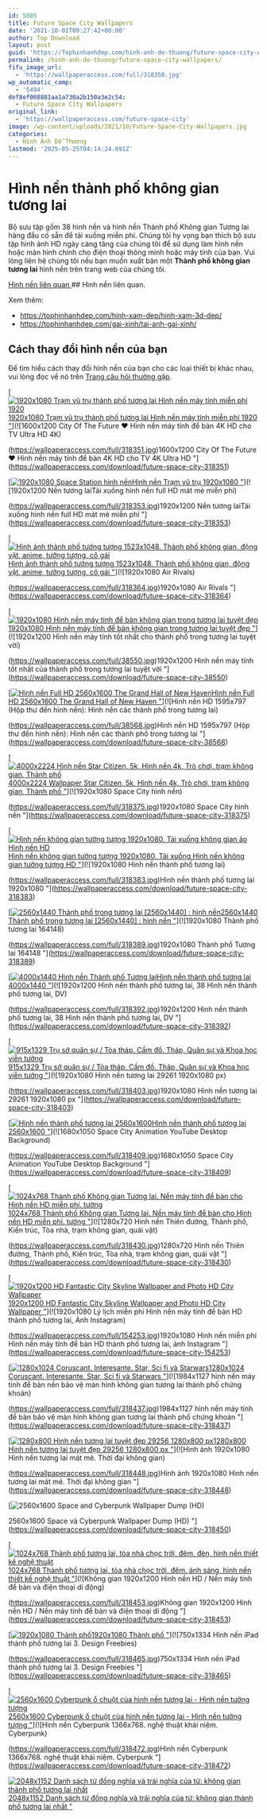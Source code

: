 ```yaml
---
id: 5805
title: Future Space City Wallpapers
date: '2021-10-01T09:27:42+00:00'
author: Top Download
layout: post
guid: 'https://Tophinhanhdep.com/hinh-anh-de-thuong/future-space-city-wallpapers/'
permalink: /hinh-anh-de-thuong/future-space-city-wallpapers/
fifu_image_url:
  - 'https://wallpaperaccess.com/full/318350.jpg'
wp_automatic_camp:
  - '5494'
def8ef008881aa1a730a2b150a3e2c54:
  - Future Space City Wallpapers
original_link:
  - 'https://wallpaperaccess.com/future-space-city'
image: /wp-content/uploads/2021/10/Future-Space-City-Wallpapers.jpg
categories:
  - Hình Ảnh Dễ Thương
lastmod: '2025-05-25T04:14:24.891Z'
---
```

# Hình nền thành phố không gian tương lai

Bộ sưu tập gồm 38 hình nền và hình nền Thành phố Không gian Tương lai hàng đầu có sẵn để tải xuống miễn phí. Chúng tôi hy vọng bạn thích bộ sưu tập hình ảnh HD ngày càng tăng của chúng tôi để sử dụng làm hình nền hoặc màn hình chính cho điện thoại thông minh hoặc máy tính của bạn. Vui lòng liên hệ chúng tôi nếu bạn muốn xuất bản một **Thành phố không gian tương lai** hình nền trên trang web của chúng tôi.

[Hình nền liên quan ](#related) ## Hình nền liên quan.

   
 Xem thêm:

   
- <https://tophinhanhdep.com/hinh-xam-dep/hinh-xam-3d-dep/>
- <https://tophinhanhdep.com/gai-xinh/tai-anh-gai-xinh/>

## Cách thay đổi hình nền của bạn

Để tìm hiểu cách thay đổi hình nền của bạn cho các loại thiết bị khác nhau, vui lòng đọc về nó trên [Trang câu hỏi thường gặp](https://tophinhanhdep.com/faq/).

  
[[![1920x1080 Trạm vũ trụ thành phố tương lai Hình nền máy tính miễn phí 1920](https://wallpaperaccess.com/full/318350.jpg)1920x1080 Trạm vũ trụ thành phố tương lai Hình nền máy tính miễn phí 1920 "](https://wallpaperaccess.com/download/future-space-city-318350)](![1600x1200 City Of The Future ❤ Hình nền máy tính để bàn 4K HD cho TV Ultra HD 4K)

(https://wallpaperaccess.com/full/318351.jpg)1600x1200 City Of The Future ❤ Hình nền máy tính để bàn 4K HD cho TV 4K Ultra HD "](https://wallpaperaccess.com/download/future-space-city-318351)

[[![1920x1080 Space Station hình nền](https://wallpaperaccess.com/full/318352.jpg)Hình nền Trạm vũ trụ 1920x1080 "](https://wallpaperaccess.com/download/future-space-city-318352)](![1920x1200 Nền tương laiTải xuống hình nền full HD mát mẻ miễn phí)

(https://wallpaperaccess.com/full/318353.jpg)1920x1200 Nền tương laiTải xuống hình nền full HD mát mẻ miễn phí "](https://wallpaperaccess.com/download/future-space-city-318353)

[[![Hình ảnh thành phố tưởng tượng 1523x1048.  Thành phố không gian, động vật, anime, tưởng tượng, cô gái](https://wallpaperaccess.com/full/318362.jpg)Hình ảnh thành phố tưởng tượng 1523x1048. Thành phố không gian, động vật, anime, tưởng tượng, cô gái "](https://wallpaperaccess.com/download/future-space-city-318362)](![1920x1080 Air Rivals)

(https://wallpaperaccess.com/full/318364.jpg)1920x1080 Air Rivals "](https://wallpaperaccess.com/download/future-space-city-318364)

[[![1920x1080 Hình nền máy tính để bàn không gian trong tương lai tuyệt đẹp](https://wallpaperaccess.com/full/318367.jpg)1920x1080 Hình nền máy tính để bàn không gian trong tương lai tuyệt đẹp "](https://wallpaperaccess.com/download/future-space-city-318367)](![1920x1200 Hình nền máy tính tốt nhất cho thành phố trong tương lai tuyệt vời)

(https://wallpaperaccess.com/full/38550.jpg)1920x1200 Hình nền máy tính tốt nhất của thành phố trong tương lai tuyệt vời "](https://wallpaperaccess.com/download/future-space-city-38550)

[[![Hình nền Full HD 2560x1600 The Grand Hall of New Haven](https://wallpaperaccess.com/full/318371.jpg)Hình nền Full HD 2560x1600 The Grand Hall of New Haven "](https://wallpaperaccess.com/download/future-space-city-318371)](![Hình nền HD 1595x797 (Hộp thư đến hình nền): Hình nền các thành phố trong tương lai)

(https://wallpaperaccess.com/full/38568.jpg)Hình nền HD 1595x797 (Hộp thư đến hình nền): Hình nền các thành phố trong tương lai "](https://wallpaperaccess.com/download/future-space-city-38568)

[[![4000x2224 Hình nền Star Citizen, 5k, Hình nền 4k, Trò chơi, trạm không gian, Thành phố](https://wallpaperaccess.com/full/318373.jpg)4000x2224 Wallpaper Star Citizen, 5k, Hình nền 4k, Trò chơi, trạm không gian, Thành phố "](https://wallpaperaccess.com/download/future-space-city-318373)](![1920x1080 Space City hình nền)

(https://wallpaperaccess.com/full/318375.jpg)1920x1080 Space City hình nền "](https://wallpaperaccess.com/download/future-space-city-318375)

[[![Hình nền không gian tưởng tượng 1920x1080, Tải xuống không gian ảo Hình nền HD](https://wallpaperaccess.com/full/318379.jpg)Hình nền không gian tưởng tượng 1920x1080, Tải xuống Hình nền không gian tưởng tượng HD "](https://wallpaperaccess.com/download/future-space-city-318379)](![1920x1080 Hình nền thành phố tương lai)

(https://wallpaperaccess.com/full/318383.jpg)Hình nền thành phố tương lai 1920x1080 "](https://wallpaperaccess.com/download/future-space-city-318383)

[[![2560x1440 Thành phố trong tương lai [2560x1440] : hình nền](https://wallpaperaccess.com/full/318386.jpg)2560x1440 Thành phố trong tương lai \[2560x1440\] : hình nền "](https://wallpaperaccess.com/download/future-space-city-318386)](![1920x1080 Thành phố tương lai 164148)

(https://wallpaperaccess.com/full/318389.jpg)1920x1080 Thành phố Tương lai 164148 "](https://wallpaperaccess.com/download/future-space-city-318389)

[[![4000x1440 Hình nền Thành phố Tương lai](https://wallpaperaccess.com/full/318390.jpg)Hình nền thành phố tương lai 4000x1440 "](https://wallpaperaccess.com/download/future-space-city-318390)](![1920x1200 Hình nền thành phố tương lai, 38 Hình nền thành phố tương lai, DV)

(https://wallpaperaccess.com/full/318392.jpg)1920x1200 Hình nền thành phố tương lai, 38 Hình nền thành phố tương lai, DV "](https://wallpaperaccess.com/download/future-space-city-318392)

[[![915x1329 Trụ sở quân sự / Tòa tháp.  Cầm đồ.  Tháp, Quân sự và Khoa học viễn tưởng](https://wallpaperaccess.com/full/318398.png)915x1329 Trụ sở quân sự / Tòa tháp. Cầm đồ. Tháp, Quân sự và Khoa học viễn tưởng "](https://wallpaperaccess.com/download/future-space-city-318398)](![1920x1080 Hình nền tương lai 29261 1920x1080 px)

(https://wallpaperaccess.com/full/318403.jpg)1920x1080 Hình nền tương lai 29261 1920x1080 px "](https://wallpaperaccess.com/download/future-space-city-318403)

[[![Hình nền thành phố tương lai 2560x1600](https://wallpaperaccess.com/full/318406.jpg)Hình nền thành phố tương lai 2560x1600 "](https://wallpaperaccess.com/download/future-space-city-318406)](![1680x1050 Space City Animation YouTube Desktop Background)

(https://wallpaperaccess.com/full/318409.jpg)1680x1050 Space City Animation YouTube Desktop Background "](https://wallpaperaccess.com/download/future-space-city-318409)

[[![1024x768 Thành phố Không gian Tương lai.  Nền máy tính để bàn cho Hình nền HD miễn phí.  tường](https://wallpaperaccess.com/full/318417.jpg)1024x768 Thành phố Không gian Tương lai. Nền máy tính để bàn cho Hình nền HD miễn phí. tường "](https://wallpaperaccess.com/download/future-space-city-318417)](![1280x720 Hình nền Thiên đường, Thành phố, Kiến trúc, Tòa nhà, trạm không gian, quái vật)

(https://wallpaperaccess.com/full/318430.jpg)1280x720 Hình nền Thiên đường, Thành phố, Kiến trúc, Tòa nhà, trạm không gian, quái vật "](https://wallpaperaccess.com/download/future-space-city-318430)

[[![1920x1200 HD Fantastic City Skyline Wallpaper and Photo HD City Wallpaper](https://wallpaperaccess.com/full/318433.jpg)1920x1200 HD Fantastic City Skyline Wallpaper and Photo HD City Wallpaper "](https://wallpaperaccess.com/download/future-space-city-318433)](![1920x1080 Lý lịch miễn phí Hình nền máy tính để bàn HD thành phố tương lai, Ảnh Instagram)

(https://wallpaperaccess.com/full/154253.jpg)1920x1080 Hình nền miễn phí Hình nền máy tính để bàn HD thành phố tương lai, ảnh Instagram "](https://wallpaperaccess.com/download/future-space-city-154253)

[[![1280x1024 Coruscant.  Interesante.  Star, Sci fi và Starwars](https://wallpaperaccess.com/full/318436.jpg)1280x1024 Coruscant. Interesante. Star, Sci fi và Starwars "](https://wallpaperaccess.com/download/future-space-city-318436)](![1984x1127 hình nền máy tính để bàn nền bảo vệ màn hình không gian tương lai thành phố chứng khoán)

(https://wallpaperaccess.com/full/318437.jpg)1984x1127 hình nền máy tính để bàn bảo vệ màn hình không gian tương lai thành phố chứng khoán "](https://wallpaperaccess.com/download/future-space-city-318437)

[[![1280x800 Hình nền tương lai tuyệt đẹp 29256 1280x800 px](https://wallpaperaccess.com/full/38521.jpg)1280x800 Hình nền tương lai tuyệt đẹp 29256 1280x800 px "](https://wallpaperaccess.com/download/future-space-city-38521)](![Hình ảnh 1920x1080 Hình nền tương lai mát mẻ.  Thời đại không gian)

(https://wallpaperaccess.com/full/318448.jpg)Hình ảnh 1920x1080 Hình nền tương lai mát mẻ. Thời đại không gian "](https://wallpaperaccess.com/download/future-space-city-318448)

[![2560x1600 Space and Cyberpunk Wallpaper Dump (HD)](https://wallpaperaccess.com/full/318450.jpg)

2560x1600 Space và Cyberpunk Wallpaper Dump (HD) "](https://wallpaperaccess.com/download/future-space-city-318450)

[[![1024x768 Thành phố tương lai, tòa nhà chọc trời, đêm, đèn, hình nền thiết kế nghệ thuật](https://wallpaperaccess.com/full/318452.jpg)1024x768 Thành phố tương lai, tòa nhà chọc trời, đêm, ánh sáng, hình nền thiết kế nghệ thuật "](https://wallpaperaccess.com/download/future-space-city-318452)](![Không gian 1920x1200 Hình nền HD / Nền máy tính để bàn và điện thoại di động)

(https://wallpaperaccess.com/full/318453.jpg)Không gian 1920x1200 Hình nền HD / Nền máy tính để bàn và điện thoại di động "](https://wallpaperaccess.com/download/future-space-city-318453)

[[![1920x1080 Thành phố](https://wallpaperaccess.com/full/318456.png)1920x1080 Thành phố "](https://wallpaperaccess.com/download/future-space-city-318456)](![750x1334 Hình nền iPad thành phố tương lai 3. Design Freebies)

(https://wallpaperaccess.com/full/318465.jpg)750x1334 Hình nền iPad thành phố tương lai 3. Design Freebies "](https://wallpaperaccess.com/download/future-space-city-318465)

[[![2560x1600 Cyberpunk ổ chuột của hình nền tương lai - Hình nền tưởng tượng](https://wallpaperaccess.com/full/318466.jpg)2560x1600 Cyberpunk ổ chuột của hình nền tương lai - Hình nền tưởng tượng "](https://wallpaperaccess.com/download/future-space-city-318466)](![Hình nền Cyberpunk 1366x768.  nghệ thuật khái niệm.  Cyberpunk)

(https://wallpaperaccess.com/full/318472.jpg)Hình nền Cyberpunk 1366x768. nghệ thuật khái niệm. Cyberpunk "](https://wallpaperaccess.com/download/future-space-city-318472)

[![2048x1152 Danh sách từ đồng nghĩa và trái nghĩa của từ: không gian thành phố tương lai nhất](https://wallpaperaccess.com/full/318474.jpg)2048x1152 Danh sách từ đồng nghĩa và trái nghĩa của từ: không gian thành phố tương lai nhất "](https://wallpaperaccess.com/download/future-space-city-318474)
